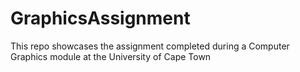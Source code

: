 # GraphicsAssignment
This repo showcases the assignment completed during a Computer Graphics module at the University of Cape Town
